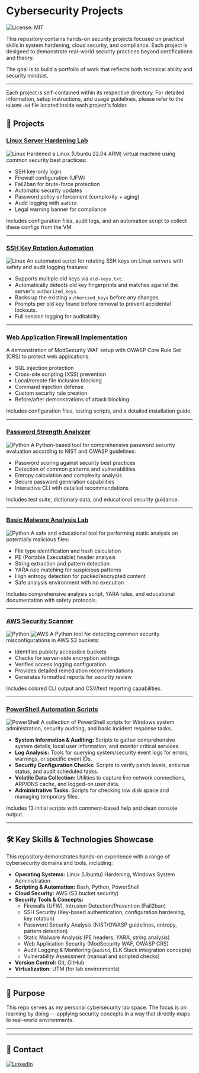 # Cybersecurity Projects

![License: MIT](https://img.shields.io/badge/License-MIT-yellow.svg)

This repository contains hands-on security projects focused on practical skills in system hardening, cloud security, and compliance. Each project is designed to demonstrate real-world security practices beyond certifications and theory.

The goal is to build a portfolio of work that reflects both technical ability and security mindset.

---

Each project is self-contained within its respective directory. For detailed information, setup instructions, and usage guidelines, please refer to the `README.md` file located inside each project's folder.

## 📂 Projects

### [Linux Server Hardening Lab](./linux-server-hardening/)
![Linux](https://img.shields.io/badge/Linux-Hardening-yellow)
Hardened a Linux (Ubuntu 22.04 ARM) virtual machine using common security best practices:
- SSH key-only login
- Firewall configuration (UFW)
- Fail2ban for brute-force protection
- Automatic security updates
- Password policy enforcement (complexity + aging)
- Audit logging with `auditd`
- Legal warning banner for compliance

Includes configuration files, audit logs, and an automation script to collect these configs from the VM.

---

### [SSH Key Rotation Automation](./ssh-key-rotation/)
![Linux](https://img.shields.io/badge/Linux-Automation-yellow)
An automated script for rotating SSH keys on Linux servers with safety and audit logging features:
- Supports multiple old keys via `old-keys.txt`.
- Automatically detects old key fingerprints and matches against the server's `authorized_keys`.
- Backs up the existing `authorized_keys` before any changes.
- Prompts per old key found before removal to prevent accidental lockouts.
- Full session logging for auditability.

---

### [Web Application Firewall Implementation](./web-app-firewall/)
A demonstration of ModSecurity WAF setup with OWASP Core Rule Set (CRS) to protect web applications:
- SQL injection protection
- Cross-site scripting (XSS) prevention
- Local/remote file inclusion blocking
- Command injection defense
- Custom security rule creation
- Before/after demonstrations of attack blocking

Includes configuration files, testing scripts, and a detailed installation guide.

---

### [Password Strength Analyzer](./password-analyzer/)
![Python](https://img.shields.io/badge/Python-3.11-blue)
A Python-based tool for comprehensive password security evaluation according to NIST and OWASP guidelines:
- Password scoring against security best practices
- Detection of common patterns and vulnerabilities
- Entropy calculation and complexity analysis
- Secure password generation capabilities
- Interactive CLI with detailed recommendations

Includes test suite, dictionary data, and educational security guidance.

---

### [Basic Malware Analysis Lab](./malware-analysis-lab/)
![Python](https://img.shields.io/badge/Python-3.11-blue)
A safe and educational tool for performing static analysis on potentially malicious files:
- File type identification and hash calculation
- PE (Portable Executable) header analysis
- String extraction and pattern detection
- YARA rule matching for suspicious patterns
- High entropy detection for packed/encrypted content
- Safe analysis environment with no execution

Includes comprehensive analysis script, YARA rules, and educational documentation with safety protocols.

---

### [AWS Security Scanner](./aws-security-scanner/)
![Python](https://img.shields.io/badge/Python-3.11-blue) ![AWS](https://img.shields.io/badge/AWS-Security-green)
A Python tool for detecting common security misconfigurations in AWS S3 buckets:
- Identifies publicly accessible buckets
- Checks for server-side encryption settings
- Verifies access logging configuration
- Provides detailed remediation recommendations
- Generates formatted reports for security review

Includes colored CLI output and CSV/text reporting capabilities.

---

### [PowerShell Automation Scripts](./powershell-automation/)
![PowerShell](https://img.shields.io/badge/PowerShell-Automation-blue)
A collection of PowerShell scripts for Windows system administration, security auditing, and basic incident response tasks.
- **System Information & Auditing:** Scripts to gather comprehensive system details, local user information, and monitor critical services.
- **Log Analysis:** Tools for querying system/security event logs for errors, warnings, or specific event IDs.
- **Security Configuration Checks:** Scripts to verify patch levels, antivirus status, and audit scheduled tasks.
- **Volatile Data Collection:** Utilities to capture live network connections, ARP/DNS cache, and logged-on user data.
- **Administrative Tasks:** Scripts for checking low disk space and managing temporary files.

Includes 13 initial scripts with comment-based help and clean console output.

---

## 🛠️ Key Skills & Technologies Showcase
This repository demonstrates hands-on experience with a range of cybersecurity domains and tools, including:

-   **Operating Systems:** Linux (Ubuntu) Hardening, Windows System Administration
-   **Scripting & Automation:** Bash, Python, PowerShell
-   **Cloud Security:** AWS (S3 bucket security)
-   **Security Tools & Concepts:**
    -   Firewalls (UFW), Intrusion Detection/Prevention (Fail2ban)
    -   SSH Security (Key-based authentication, configuration hardening, key rotation)
    -   Password Security Analysis (NIST/OWASP guidelines, entropy, pattern detection)
    -   Static Malware Analysis (PE headers, YARA, string analysis)
    -   Web Application Security (ModSecurity WAF, OWASP CRS)
    -   Audit Logging & Monitoring (`auditd`, ELK Stack integration concepts)
    -   Vulnerability Assessment (manual and scripted checks)
-   **Version Control:** Git, GitHub
-   **Virtualization:** UTM (for lab environments)

---

## 🎯 Purpose
This repo serves as my personal cybersecurity lab space. The focus is on learning by doing — applying security concepts in a way that directly maps to real-world environments.


---

---

## 📧 Contact

[![LinkedIn](https://img.shields.io/badge/LinkedIn-0077B5?style=for-the-badge&logo=linkedin&logoColor=white)](https://www.linkedin.com/in/enzolucchesi)
